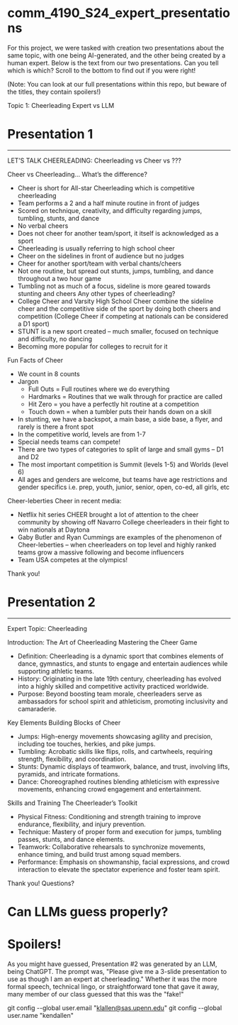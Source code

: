 # comm_4190_S24_expert_presentations

For this project, we were tasked with creation two presentations about the same topic, with one being AI-generated, and the other being created by a human expert. Below is the text from our two presentations. Can you tell which is which? Scroll to the bottom to find out if you were right! 

(Note: You can look at our full presentations within this repo, but beware of the titles, they contain spoilers!)

Topic 1: Cheerleading Expert vs LLM
# Presentation 1
------------------------------------------------------------------------------------------------------------------------------------
LET’S TALK CHEERLEADING: Cheerleading vs Cheer vs ???

Cheer vs Cheerleading… What’s the difference?
- Cheer is short for All-star Cheerleading which is competitive cheerleading
- Team performs a 2 and a half minute routine in front of judges
- Scored on technique, creativity, and difficulty regarding jumps, tumbling, stunts, and dance
- No verbal cheers
- Does not cheer for another team/sport, it itself is acknowledged as a sport
- Cheerleading is usually referring to high school cheer 
- Cheer on the sidelines in front of audience but no judges
- Cheer for another sport/team with verbal chants/cheers
- Not one routine, but spread out stunts, jumps, tumbling, and dance throughout a two hour game
- Tumbling not as much of a focus, sideline is more geared towards stunting and cheers
Any other types of cheerleading?
- College Cheer and Varsity High School Cheer combine the sideline cheer and the competitive side of the sport by doing both cheers and competition (College Cheer if competing at nationals can be considered a D1 sport)
- STUNT is a new sport created – much smaller, focused on technique and difficulty, no dancing
- Becoming more popular for colleges to recruit for it

Fun Facts of Cheer 
- We count in 8 counts
- Jargon
  - Full Outs = Full routines where we do everything
  - Hardmarks = Routines that we walk through for practice are called 
  - Hit Zero = you have a perfectly hit routine at a competition
  - Touch down = when a tumbler puts their hands down on a skill
- In stunting, we have a backspot, a main base, a side base, a flyer, and rarely is there a front spot
- In the competitive world, levels are from 1-7
- Special needs teams can compete!
- There are two types of categories to split of large and small gyms – D1 and D2
- The most important competition is Summit (levels 1-5) and Worlds (level 6)
- All ages and genders are welcome, but teams have age restrictions and gender specifics i.e. prep, youth, junior, senior, open, co-ed, all girls, etc

Cheer-leberties
Cheer in recent media:
- Netflix hit series CHEER brought a lot of attention to the cheer community by showing off Navarro College cheerleaders in their fight to win nationals at Daytona
- Gaby Butler and Ryan Cummings are examples of the phenomenon of Cheer-leberties – when cheerleaders on top level and highly ranked teams grow a massive following and become influencers 
- Team USA competes at the olympics!  

Thank you!

# Presentation 2
------------------------------------------------------------------------------------------------------------------------------------
Expert Topic: Cheerleading

Introduction: The Art of Cheerleading
Mastering the Cheer Game
- Definition: Cheerleading is a dynamic sport that combines elements of dance, gymnastics, and stunts to engage and entertain audiences while supporting athletic teams.
- History: Originating in the late 19th century, cheerleading has evolved into a highly skilled and competitive activity practiced worldwide.
- Purpose: Beyond boosting team morale, cheerleaders serve as ambassadors for school spirit and athleticism, promoting inclusivity and camaraderie.

Key Elements
Building Blocks of Cheer
- Jumps: High-energy movements showcasing agility and precision, including toe touches, herkies, and pike jumps.
- Tumbling: Acrobatic skills like flips, rolls, and cartwheels, requiring strength, flexibility, and coordination.
- Stunts: Dynamic displays of teamwork, balance, and trust, involving lifts, pyramids, and intricate formations.
- Dance: Choreographed routines blending athleticism with expressive movements, enhancing crowd engagement and entertainment.

Skills and Training
The Cheerleader’s Toolkit
- Physical Fitness: Conditioning and strength training to improve endurance, flexibility, and injury prevention.
- Technique: Mastery of proper form and execution for jumps, tumbling passes, stunts, and dance elements.
- Teamwork: Collaborative rehearsals to synchronize movements, enhance timing, and build trust among squad members.
- Performance: Emphasis on showmanship, facial expressions, and crowd interaction to elevate the spectator experience and foster team spirit.

Thank you! Questions?

# Can LLMs guess properly?


# Spoilers!

As you might have guessed, Presentation #2 was generated by an LLM, being ChatGPT. The prompt was, "Please give me a 3-slide presentation to use as though I am an expert at cheerleading." Whether it was the more formal speech, technical lingo, or straightforward tone that gave it away, many member of our class guessed that this was the "fake!"


git config --global user.email "klallen@sas.upenn.edu" git config --global user.name "kendallen" 